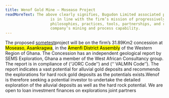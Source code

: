 ```yaml
---
title: Wenof Gold Mine – Moseaso Project
readMoreText: The above clearly signifies, Bugudon Limited associated project concept
                    is in line with the firm’s mission of progressively harnessing best
                    philosophies, practices, tools, partnerships, and resources to grow the
                    company’s mining and process capability.
---
```

The proposed <a href='mytest.com'>sometest</a>project will be on the firm’s 31.89Km2 concession at <mark className="bg-warning">Moseaso,
Asankragwa</mark>, in the <mark class="bg-warning">Amenfi District Assembly</mark> of the Western Region of Ghana.
The Concession has an independent geological report by SEMS Exploration,
Ghana a member of the West African Consultancy group. The report is in
compliance of (‘‘JORC Code’’) and (‘‘ VALMIN Code’’). The report indicates
a vast potential for alluvial gold deposits and recommends the explorations
for hard rock gold deposits as the potentials exists.Wenof is therefore seeking
a potential investor to undertake the detailed exploration of the alluvial deposits
as well as the hard rock potential. We are open to loan investment finances on
explorations joint partners